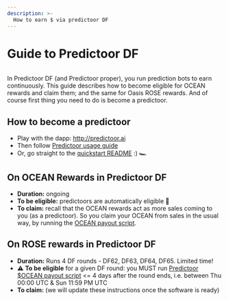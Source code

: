 ```yaml
---
description: >-
  How to earn $ via predictoor DF
---
```


# Guide to Predictoor DF

<figure><img src="../../.gitbook/assets/gif/money-robot.gif" alt=""></figure>

In Predictoor DF (and Predictoor proper), you run prediction bots to earn continuously. This guide describes how to become eligible for OCEAN rewards and claim them; and the same for Oasis ROSE rewards. And of course first thing you need to do is become a predictoor.

## How to become a predictoor

- Play with the dapp: http://predictoor.ai
- Then follow [Predictoor usage guide](../predictoor/pdr-earn.md)
- Or, go straight to the [quickstart README](https://github.com/oceanprotocol/pdr-backend/blob/main/READMEs/predictoor.md) :) 🏎️

## On OCEAN Rewards in Predictoor DF

- **Duration:** ongoing
- **To be eligible:** predictoors are automatically eligible 🧘
- **To claim:** recall that the OCEAN rewards act as more sales coming to you (as a predictoor). So you claim your OCEAN from sales in the usual way, by running the [OCEAN payout script](https://github.com/oceanprotocol/pdr-backend/blob/main/READMEs/payout.md).


## On ROSE rewards in Predictoor DF

- **Duration:** Runs 4 DF rounds - DF62, DF63, DF64, DF65. Limited time!
- ⚠️ **To be eligible** for a given DF round: you MUST run [Predictoor $OCEAN payout script](](https://github.com/oceanprotocol/pdr-backend/blob/main/READMEs/payout.md)) <= 4 days after the round ends, i.e. between Thu 00:00 UTC & Sun 11:59 PM UTC
- **To claim:** (we will update these instructions once the software is ready)



